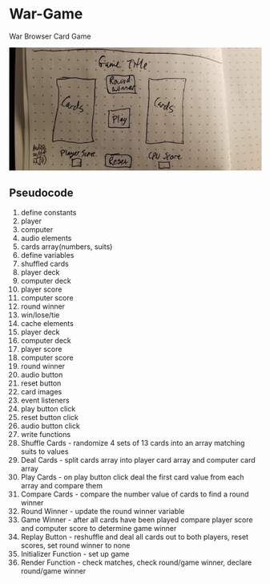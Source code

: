 # War-Game
War Browser Card Game

![Image Description](./imgs/War-Wireframe.jpg)

## Pseudocode

1. define constants
  1. player
  2. computer
  3. audio elements
  4. cards array(numbers, suits)
2. define variables
  1. shuffled cards
  2. player deck
  3. computer deck
  4. player score
  5. computer score
  6. round winner
  7. win/lose/tie
3. cache elements
  1. player deck
  2. computer deck
  3. player score
  4. computer score
  5. round winner
  6. audio button
  7. reset button
  8. card images
4. event listeners
  1. play button click
  2. reset button click
  3. audio button click
5. write functions
  1. Shuffle Cards - randomize 4 sets of 13 cards into an array matching suits to values
  2. Deal Cards - split cards array into player card array and computer card array
  3. Play Cards - on play button click deal the first card value from each array and compare them
  4. Compare Cards - compare the number value of cards to find a round winner 
  5. Round Winner - update the round winner variable
  6. Game Winner - after all cards have been played compare player score and computer score to determine game winner
  7. Replay Button - reshuffle and deal all cards out to both players, reset scores, set round winner to none
  8. Initializer Function - set up game
  9. Render Function - check matches, check round/game winner, declare round/game winner 